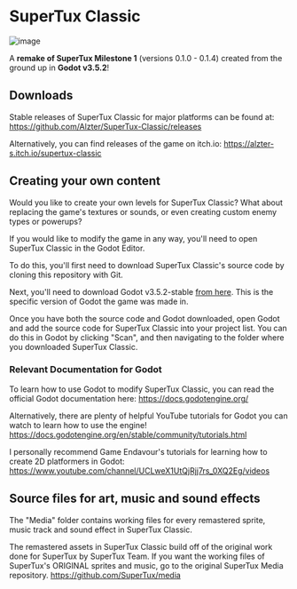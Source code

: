 # SuperTux Classic
![image](https://user-images.githubusercontent.com/22513909/232307779-84da1d99-af0f-436a-a86e-2a59a986bb5b.png)

A **remake of SuperTux Milestone 1** (versions 0.1.0 - 0.1.4) created from the ground up in **Godot v3.5.2**!

## Downloads
Stable releases of SuperTux Classic for major platforms can be found at: https://github.com/Alzter/SuperTux-Classic/releases

Alternatively, you can find releases of the game on itch.io: https://alzter-s.itch.io/supertux-classic

## Creating your own content
Would you like to create your own levels for SuperTux Classic?
What about replacing the game's textures or sounds, or even creating custom enemy types or powerups?

If you would like to modify the game in any way, you'll need to open SuperTux Classic in the Godot Editor.

To do this, you'll first need to download SuperTux Classic's source code by cloning this repository with Git.

Next, you'll need to download Godot v3.5.2-stable [from here](https://downloads.tuxfamily.org/godotengine/3.5.2). This is the specific version of Godot the game was made in.

Once you have both the source code and Godot downloaded, open Godot and add the source code for SuperTux Classic into your project list. You can do this in Godot by clicking "Scan", and then navigating to the folder where you downloaded SuperTux Classic.

### Relevant Documentation for Godot

To learn how to use Godot to modify SuperTux Classic, you can read the official Godot documentation here: https://docs.godotengine.org/ 

Alternatively, there are plenty of helpful YouTube tutorials for Godot you can watch to learn how to use the engine! https://docs.godotengine.org/en/stable/community/tutorials.html

I personally recommend Game Endavour's tutorials for learning how to create 2D platformers in Godot: https://www.youtube.com/channel/UCLweX1UtQjRjj7rs_0XQ2Eg/videos

## Source files for art, music and sound effects
The "Media" folder contains working files for every remastered sprite, music track and sound effect in SuperTux Classic.

The remastered assets in SuperTux Classic build off of the original work done for SuperTux by SuperTux Team. If you want the working files of SuperTux's ORIGINAL sprites and music, go to the original SuperTux Media repository. https://github.com/SuperTux/media

